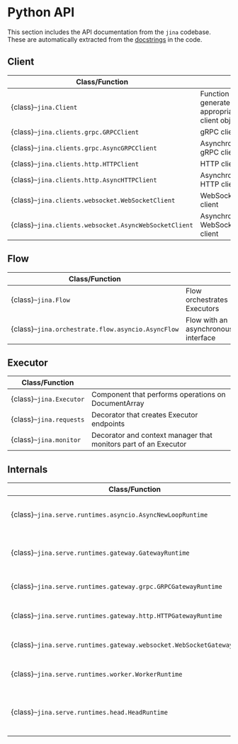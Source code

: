 # Python API

This section includes the API documentation from the `jina` codebase. These are automatically extracted from the [docstrings](https://peps.python.org/pep-0257/) in the code.

## Client


| Class/Function                                        |                                                |
|-------------------------------------------------------|------------------------------------------------|
| {class}`~jina.Client`                                 | Function to generate appropriate client object |
| {class}`~jina.clients.grpc.GRPCClient`                | gRPC client                                    |
| {class}`~jina.clients.grpc.AsyncGRPCClient`           | Asynchronous gRPC client                       |
| {class}`~jina.clients.http.HTTPClient`                | HTTP client                                    |
| {class}`~jina.clients.http.AsyncHTTPClient`           | Asynchronous HTTP client                       |
| {class}`~jina.clients.websocket.WebSocketClient`      | WebSocket client                               |
| {class}`~jina.clients.websocket.AsyncWebSocketClient` | Asynchronous WebSocket client                  |


## Flow

| Class/Function                                        |                                     |
|-------------------------------------------------------|-------------------------------------|
| {class}`~jina.Flow`                                   | Flow orchestrates Executors         |
| {class}`~jina.orchestrate.flow.asyncio.AsyncFlow`     | Flow with an asynchronous interface |

## Executor

| Class/Function          |                                                                 |
|-------------------------|-----------------------------------------------------------------|
| {class}`~jina.Executor` | Component that performs operations on DocumentArray             |
| {class}`~jina.requests` | Decorator that creates Executor endpoints                       |
| {class}`~jina.monitor`  | Decorator and context manager that monitors part of an Executor |


## Internals

| Class/Function                                                          |                                               |
|-------------------------------------------------------------------------|-----------------------------------------------|
| {class}`~jina.serve.runtimes.asyncio.AsyncNewLoopRuntime`               | Base runtime of all Jina components           |
| {class}`~jina.serve.runtimes.gateway.GatewayRuntime`                    | Base runtime of all Jina Gateways             |
| {class}`~jina.serve.runtimes.gateway.grpc.GRPCGatewayRuntime`           | gRPC Gateway runtime                          |
| {class}`~jina.serve.runtimes.gateway.http.HTTPGatewayRuntime`           | HTTP Gateway runtime                          |
| {class}`~jina.serve.runtimes.gateway.websocket.WebSocketGatewayRuntime` | WebSocket Gateway runtime                     |
| {class}`~jina.serve.runtimes.worker.WorkerRuntime`                      | Runtime running an Executor                   |
| {class}`~jina.serve.runtimes.head.HeadRuntime`                          | Runtime that coordinate shards of an Executor |

